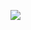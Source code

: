 ![](https://github-readme-stats.vercel.app/api?username=andy89923&theme=vue-dark&show_icons=true&count_private=true) 



<!---
- 👋 Hi, I’m @andy89923
- 👀 I’m interested in ...
- 🌱 I’m currently learning ...
- 💞️ I’m looking to collaborate on ...
- 📫 How to reach me ...
--->

<!---
andy89923/andy89923 is a ✨ special ✨ repository because its `README.md` (this file) appears on your GitHub profile.
You can click the Preview link to take a look at your changes.
--->

